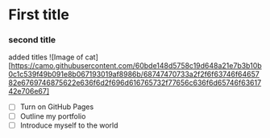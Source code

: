 # First title
### second title
added titles
![Image of cat] [https://camo.githubusercontent.com/60bde148d5758c19d648a21e7b3b10b0c1c539f49b091e8b067193019af8986b/68747470733a2f2f6f63746f6465782e6769746875622e636f6d2f696d616765732f77656c636f6d65746f6361742e706e67]
- [ ] Turn on GitHub Pages
- [ ] Outline my portfolio
- [ ] Introduce myself to the world
